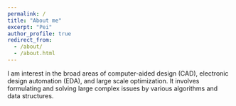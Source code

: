 ```yaml
---
permalink: /
title: "About me"
excerpt: "Pei"
author_profile: true
redirect_from: 
  - /about/
  - /about.html
---
```


I am interest in the broad areas of computer-aided design (CAD), electronic design automation (EDA), and large scale optimization. It involves formulating and solving large complex issues by various algorithms and data structures.
